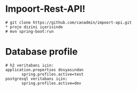 # Impoort-Rest-API!
	# git clone https://github.com/canadmin/impoort-api.git
	* proje dizini içerisinde 
	# mvn spring-boot:run
	
# Database profile
    # h2 veritabanı için: 
    application.properties dosyasından 
           spring.profiles.active=test
    postgresql veritabanı için:
           spring.profiles.active=dev
